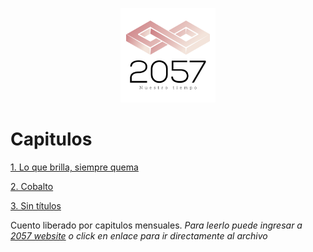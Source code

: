 <p align="center"><img src="https://raw.githubusercontent.com/Warkanlock/2057/master/docs/default.png" height="30%" width="30%" /></p>

# Capitulos

[1. Lo que brilla, siempre quema](https://github.com/Warkanlock/2057/blob/master/capitulo-1.md)

[2. Cobalto](https://github.com/Warkanlock/2057/blob/master/capitulo-2.md)

[3. Sin títulos](https://github.com/Warkanlock/2057/blob/master/capitulo-3.md)

Cuento liberado por capitulos mensuales.
_*Para leerlo puede ingresar a [2057 website](https://warkanlock.github.io/2057/) o click en enlace para ir directamente al archivo*_
